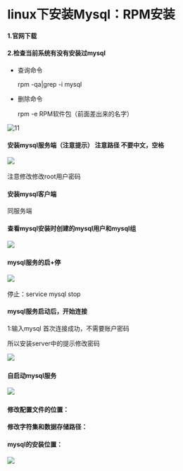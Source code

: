 # linux下安装Mysql：RPM安装

####  1.官网下载

####  2.检查当前系统有没有安装过mysql

- 查询命令

  rpm -qa|grep -i mysql

- 删除命令

  rpm -e RPM软件包（前面差出来的名字）

![11](..\..\image\linux下安装mysql\查询是否有安装过mysql.png)

####  安装mysql服务端（注意提示） 注意路径 不要中文，空格

![](..\..\image\linux下安装mysql\安装mysql服务端.png)

注意修改修改root用户密码

####  安装mysql客户端

同服务端

####  查看mysql安装时创建的mysql用户和mysql组

![](..\..\image\linux下安装mysql\查看mysql安装是创建的用户组.png)

####  mysql服务的启+停

![](..\..\image\linux下安装mysql\启动服务.png)

停止：service mysql stop

####  mysql服务启动后，开始连接

1:输入mysql  首次连接成功，不需要账户密码

 所以安装server中的提示修改密码

![](..\..\image\linux下安装mysql\修改密码.png)

####  自启动mysql服务

![](..\..\image\linux下安装mysql\设置开机自启动.png)

####   修改配置文件的位置：

####  修改字符集和数据存储路径：

####  mysql的安装位置：

![](..\..\image\linux下安装mysql\查看安装目录.png)